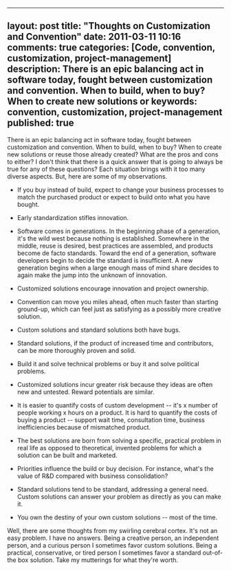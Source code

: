
---
layout: post
title: "Thoughts on Customization and Convention"
date: 2011-03-11 10:16
comments: true
categories: [Code, convention, customization, project-management]
description: There is an epic balancing act in software today, fought between customization and convention.  When to build, when to buy?  When to create new solutions or
keywords: convention, customization, project-management
published: true
---

There is an epic balancing act in software today, fought between customization and convention.  When to build, when to buy?  When to create new solutions or reuse those already created?  What are the pros and cons to either?  I don't think that there is a quick answer that is going to always be true for any of these questions?  Each situation brings with it too many diverse aspects.  But, here are some of my observations.
<!--more-->

* If you buy instead of build, expect to change your business processes to match the purchased product or expect to build onto what you have bought.

* Early standardization stifles innovation.

* Software comes in generations.  In the beginning phase of a generation, it's the wild west because nothing is established.  Somewhere in the middle, reuse is desired, best practices are assembled, and products become de facto standards.  Toward the end of a generation, software developers begin to decide the standard is insufficient.   A new generation begins when a large enough mass of mind share decides to again make the jump into the unknown of innovation.

* Customized solutions encourage innovation and project ownership. 

* Convention can move you miles ahead, often much faster than starting ground-up, which can feel just as satisfying as a possibly more creative solution.

* Custom solutions and standard solutions both have bugs.  

* Standard solutions, if the product of increased time and contributors, can be more thoroughly proven and solid.

* Build it and solve technical problems or buy it and solve political problems.

* Customized solutions incur greater risk because they ideas are often new and untested.  Reward potentials are similar.

* It is easier to quantify costs of custom development -- it's x number of people working x hours on a product.  It is hard to quantify the costs of buying a product -- support wait time, consultation time, business inefficiencies because of mismatched product.

* The best solutions are born from solving a specific, practical problem in real life as opposed to theoretical, invented problems for which a solution can be built and marketed.

* Priorities influence the build or buy decision.  For instance, what's the value of R&D compared with business consolidation?

* Standard solutions tend to be standard, addressing a general need.  Custom solutions can answer your problem as directly as you can make it.

* You own the destiny of your own custom solutions -- most of the time.

Well, there are some thoughts from my swirling cerebral cortex.  It's not an easy problem.  I have no answers.  Being a creative person, an independent person, and a curious person I sometimes favor custom solutions.  Being a practical, conservative,  or tired person I sometimes favor a standard out-of-the box solution.  Take my mutterings for what they're worth.


  
